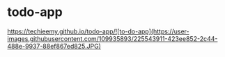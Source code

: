 # todo-app
https://techieemy.github.io/todo-app/![to-do-app](https://user-images.githubusercontent.com/109935893/225543911-423ee852-2c44-488e-9937-88ef867ed825.JPG)
